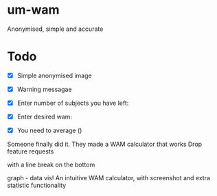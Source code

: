 # um-wam
Anonymised, simple and accurate

# Todo
- [x] Simple anonymised image 
- [x] Warning messagae

- [x] Enter number of subjects you have left: 
- [x] Enter desired wam: 
- [x] You need to average () 


Someone finally did it. They made a WAM calculator that works
Drop feature requests

with a line break on the bottom

graph - data vis!
An intuitive WAM calculator, with screenshot and extra statistic functionality